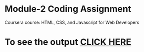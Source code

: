 

# Module-2 Coding Assignment

Coursera course: HTML, CSS, and Javascript for Web Developers

# To see the output [CLICK HERE](https://github.com/ManishKumarSahay/mod2.github.io/index.html)


